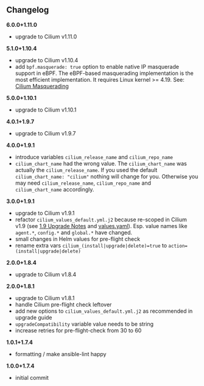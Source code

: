 Changelog
---------

**6.0.0+1.11.0**

- upgrade to Cilium v1.11.0

**5.1.0+1.10.4**

- upgrade to Cilium v1.10.4
- add `bpf.masquerade: true` option to enable native IP masquerade support in eBPF. The eBPF-based masquerading implementation is the most efficient implementation. It requires Linux kernel >= 4.19. See: [Cilium Masquerading](https://docs.cilium.io/en/stable/concepts/networking/masquerading/)

**5.0.0+1.10.1**

- upgrade to Cilium v1.10.1

**4.0.1+1.9.7**

- upgrade to Cilium v1.9.7

**4.0.0+1.9.1**

- introduce variables `cilium_release_name` and `cilium_repo_name`
- `cilium_chart_name` had the wrong value. The `cilium_chart_name` was actually the `cilium_release_name`. If you used the default `cilium_chart_name: "cilium"` nothing will change for you. Otherwise you may need `cilium_release_name`, `cilium_repo_name` and `cilium_chart_name` accordingly.

**3.0.0+1.9.1**

- upgrade to Cilium v1.9.1
- refactor `cilium_values_default.yml.j2` because re-scoped in Cilium v1.9 (see [1.9 Upgrade Notes](https://docs.cilium.io/en/v1.9/operations/upgrade/#upgrade-notes) and [values.yaml](https://github.com/cilium/cilium/blob/master/install/kubernetes/cilium/values.yaml)). Esp. value names like `agent.*`, `config.*` and `global.*` have changed.
- small changes in Helm values for pre-flight check
- rename extra vars `cilium_(install|upgrade|delete)=true` to `action=(install|upgrade|delete)`

**2.0.0+1.8.4**

- upgrade to Cilium v1.8.4

**2.0.0+1.8.1**

- upgrade to Cilium v1.8.1
- handle Cilium pre-flight check leftover
- add new options to `cilium_values_default.yml.j2` as recommended in upgrade guide
- `upgradeCompatibility` variable value needs to be string
- increase retries for pre-flight-check from 30 to 60

**1.0.1+1.7.4**

- formatting / make ansible-lint happy

**1.0.0+1.7.4**

- initial commit
